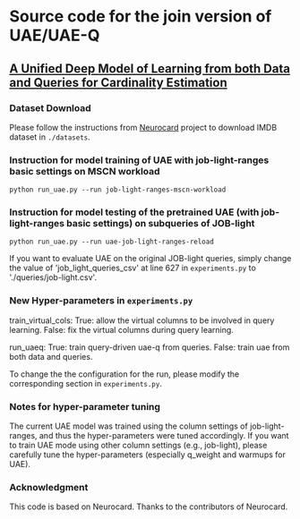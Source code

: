 # Source code for the join version of UAE/UAE-Q

## [A Unified Deep Model of Learning from both Data and Queries for Cardinality Estimation ](https://arxiv.org/pdf/2107.12295)

### Dataset Download

Please follow the instructions from [Neurocard](https://github.com/neurocard/neurocard) project to download IMDB dataset in `./datasets`.

### Instruction for model training of UAE with job-light-ranges basic settings on MSCN workload
```
python run_uae.py --run job-light-ranges-mscn-workload
```

### Instruction for model testing of the pretrained UAE (with job-light-ranges basic settings) on subqueries of JOB-light
```
python run_uae.py --run uae-job-light-ranges-reload
```
If you want to evaluate UAE on the original JOB-light queries, simply change the value of 'job_light_queries_csv' at line 627 in `experiments.py` to './queries/job-light.csv'.

### New Hyper-parameters in `experiments.py`
train_virtual_cols: True: allow the virtual columns to be involved in query learning. False: fix the virtual columns during query learning.

run_uaeq: True: train query-driven uae-q from queries. False: train uae from both data and queries.

To change the the configuration for the run, please modify the corresponding section in `experiments.py`.

### Notes for hyper-parameter tuning
The current UAE model was trained using the column settings of job-light-ranges, and thus the hyper-parameters were tuned accordingly. If you want to train UAE mode using other column settings (e.g., job-light), please carefully tune the hyper-parameters (especially q_weight and warmups for UAE).

### Acknowledgment

This code is based on Neurocard. Thanks to the contributors of Neurocard.





